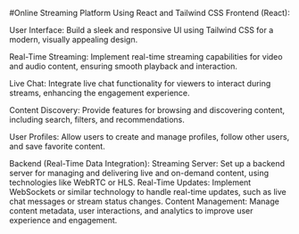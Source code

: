 #Online Streaming Platform Using React and Tailwind CSS
Frontend (React):






User Interface: Build a sleek and responsive UI using Tailwind CSS for a modern, visually appealing design.

Real-Time Streaming: Implement real-time streaming capabilities for video and audio content, ensuring smooth playback and interaction.

Live Chat: Integrate live chat functionality for viewers to interact during streams, enhancing the engagement experience.

Content Discovery: Provide features for browsing and discovering content, including search, filters, and recommendations.

User Profiles: Allow users to create and manage profiles, follow other users, and save favorite content.

Backend (Real-Time Data Integration):
Streaming Server: Set up a backend server for managing and delivering live and on-demand content, using technologies like WebRTC or HLS.
Real-Time Updates: Implement WebSockets or similar technology to handle real-time updates, such as live chat messages or stream status changes.
Content Management: Manage content metadata, user interactions, and analytics to improve user experience and engagement.

